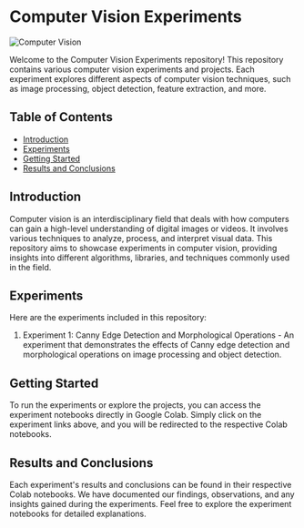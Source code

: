 # Computer Vision Experiments

![Computer Vision](https://www.atriainnovation.com/wp-content/uploads/2022/02/Portada-1024x675.jpeg)

Welcome to the Computer Vision Experiments repository! This repository contains various computer vision experiments and projects. Each experiment explores different aspects of computer vision techniques, such as image processing, object detection, feature extraction, and more.

## Table of Contents

- [Introduction](#introduction)
- [Experiments](#experiments)
- [Getting Started](#getting-started)
- [Results and Conclusions](#results-and-conclusions)

## Introduction

Computer vision is an interdisciplinary field that deals with how computers can gain a high-level understanding of digital images or videos. It involves various techniques to analyze, process, and interpret visual data. This repository aims to showcase experiments in computer vision, providing insights into different algorithms, libraries, and techniques commonly used in the field.

## Experiments

Here are the experiments included in this repository:

1. Experiment 1: Canny Edge Detection and Morphological Operations - An experiment that demonstrates the effects of Canny edge detection and morphological operations on image processing and object detection.


## Getting Started

To run the experiments or explore the projects, you can access the experiment notebooks directly in Google Colab. Simply click on the experiment links above, and you will be redirected to the respective Colab notebooks.

## Results and Conclusions

Each experiment's results and conclusions can be found in their respective Colab notebooks. We have documented our findings, observations, and any insights gained during the experiments. Feel free to explore the experiment notebooks for detailed explanations.

